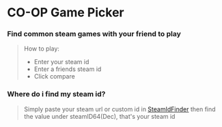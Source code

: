 # CO-OP Game Picker
### Find common steam games with your friend to play

> How to play:
> - Enter your steam id
> - Enter a friends steam id
> - Click compare

### Where do i find my steam id?
> Simply paste your steam url or custom id in [SteamIdFinder](https://www.steamidfinder.com/) then find the value under steamID64(Dec), that's your steam id
